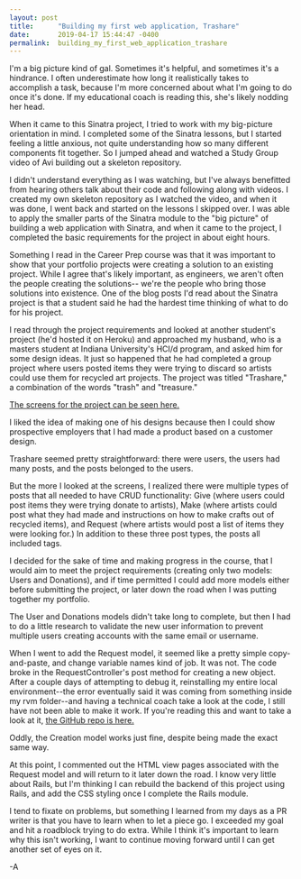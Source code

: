```yaml
---
layout: post
title:      "Building my first web application, Trashare"
date:       2019-04-17 15:44:47 -0400
permalink:  building_my_first_web_application_trashare
---
```



I'm a big picture kind of gal. Sometimes it's helpful, and sometimes it's a hindrance. I often underestimate how long it realistically takes to accomplish a task, because I'm more concerned about what I'm going to do once it's done. If my educational coach is reading this, she's likely nodding her head.

When it came to this Sinatra project, I tried to work with my big-picture orientation in mind. I completed some of the Sinatra lessons, but I started feeling a little anxious, not quite understanding how so many different components fit together. So I jumped ahead and watched a Study Group video of Avi building out a skeleton repository. 

I didn't understand everything as I was watching, but I've always benefitted from hearing others talk about their code and following along with videos. I created my own skeleton repository as I watched the video, and when it was done, I went back and started on the lessons I skipped over. I was able to apply the smaller parts of the Sinatra module to the "big picture" of building a web application with Sinatra, and when it came to the project, I completed the basic requirements for the project in about eight hours.

Something I read in the Career Prep course was that it was important to show that your portfolio projects were creating a solution to an existing project. While I agree that's likely important, as engineers, we aren't often the people creating the solutions-- we're the people who bring those solutions into existence. One of the blog posts I'd read about the Sinatra project is that a student said he had the hardest time thinking of what to do for his project.

I read through the project requirements and looked at another student's project (he'd hosted it on Heroku) and approached my husband, who is a masters student at Indiana University's HCI/d program, and asked him for some design ideas. It just so happened that he had completed a group project where users posted items they were trying to discard so artists could use them for recycled art projects. The project was titled "Trashare," a combination of the words "trash" and "treasure."

[The screens for the project can be seen here.](https://projects.invisionapp.com/share/M4QSTUXY2HC#/screens)


I liked the idea of making one of his designs because then I could show prospective employers that I had made a product based on a customer design.

Trashare seemed pretty straightforward: there were users, the users had many posts, and the posts belonged to the users.

But the more I looked at the screens, I realized there were multiple types of posts that all needed to have CRUD functionality: Give (where users could post items they were trying donate to artists), Make (where artists could post what they had made and instructions on how to make crafts out of recycled items), and Request (where artists would post a list of items they were looking for.) In addition to these three post types, the posts all included tags.

I decided for the sake of time and making progress in the course, that I would aim to meet the project requirements (creating only two models: Users and Donations), and if time permitted I could add more models either before submitting the project, or later down the road when I was putting together my portfolio.

The User and Donations models didn't take long to complete, but then I had to do a little research to validate the new user information to prevent multiple users creating accounts with the same email or username. 

When I went to add the Request model, it seemed like a pretty simple copy-and-paste, and change variable names kind of job. It was not. The code broke in the RequestController's post method for creating a new object. After a couple days of attempting to debug it, reinstalling my entire local environment--the error eventually said it was coming from something inside my rvm folder--and having a technical coach take a look at the code, I still have not been able to make it work. If you're reading this and want to take a look at it, [the GitHub repo is here.](https://github.com/helloamandamurphy/trashare) 

Oddly, the Creation model works just fine, despite being made the exact same way.

At this point, I commented out the HTML view pages associated with the Request model and will return to it later down the road. I know very little about Rails, but I'm thinking I can rebuild the backend of this project using Rails, and add the CSS styling once I complete the Rails module. 

I tend to fixate on problems, but something I learned from my days as a PR writer is that you have to learn when to let a piece go. I exceeded my goal and hit a  roadblock trying to do extra. While I think it's important to learn why this isn't working, I want to continue moving forward until I can get another set of eyes on it. 

-A
